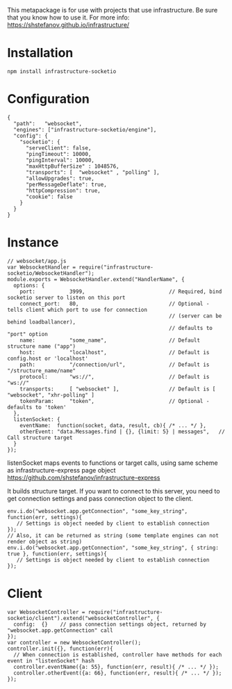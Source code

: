 This metapackage is for use with projects that use infrastructure. Be sure that you know how to use it. For more info:
https://shstefanov.github.io/infrastructure/

Installation
============

    npm install infrastructure-socketio

Configuration
=============

    {
      "path":   "websocket",
      "engines": ["infrastructure-socketio/engine"],
      "config": {
        "socketio": {
          "serveClient": false,
          "pingTimeout": 10000,
          "pingInterval": 10000,
          "maxHttpBufferSize" : 1048576,
          "transports": [  "websocket" , "polling" ],
          "allowUpgrades": true,
          "perMessageDeflate": true,
          "httpCompression": true,
          "cookie": false
        }
      }
    }
    
Instance
========

    // websocket/app.js
    var WebsocketHandler = require("infrastructure-socketio/WebsocketHandler");
    module.exports = WebsocketHandler.extend("HandlerName", {
      options: {
        port:           3999,                           // Required, bind socketio server to listen on this port
        connect_port:   80,                             // Optional - tells client which port to use for connection
                                                        // (server can be behind loadballancer), 
                                                        // defaults to "port" option
        name:           "some_name",                    // Default structure name ("app")
        host:           "localhost",                    // Default is config.host or 'localhost'
        path:           "/connection/url",              // Default is "/structure_name/name"
        protocol:       "ws://",                        // Default is "ws://"
        transports:     [ "websocket" ],                // Default is [ "websocket", "xhr-polling" ]
        tokenParam:     "token",                        // Optional - defaults to 'token'   
      },
      listenSocket: {
        eventName:  function(socket, data, result, cb){ /* ... */ },
        otherEvent: "data.Messages.find | {}, {limit: 5} | messages",   // Call structure target
      }
    });
    
listenSocket maps events to functions or target calls, using same scheme as infrastructure-express page object
https://github.com/shstefanov/infrastructure-express

It builds structure target. If you want to connect to this server, you need to get connection settings and pass connection object to the client.

    env.i.do("websocket.app.getConnection", "some_key_string", function(err, settings){
       // Settings is object needed by client to establish connection
    });
    // Also, it can be returned as string (some template engines can not render object as string)
    env.i.do("websocket.app.getConnection", "some_key_string", { string: true }, function(err, settings){
       // Settings is object needed by client to establish connection
    });
    

Client
======

    var WebsocketController = require("infrastructure-socketio/client").extend("websocketController", {
      config:  {}    // pass connection settings object, returned by "websocket.app.getConnection" call
    });
    var controller = new WebsocketController();
    controller.init({}, function(err){
      // When connection is established, controller have methods for each event in "listenSocket" hash
      controller.eventName({a: 55}, function(err, result){ /* ... */ });
      controller.otherEvent({a: 66}, function(err, result){ /* ... */ });
    });